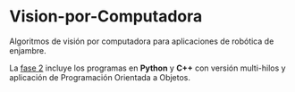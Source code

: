# Vision-por-Computadora
Algoritmos de visión por computadora para aplicaciones de robótica de enjambre.

La [fase 2](Fase%202) incluye los programas en __Python__ y __C++__ con versión multi-hilos y aplicación de Programación Orientada a Objetos. 
